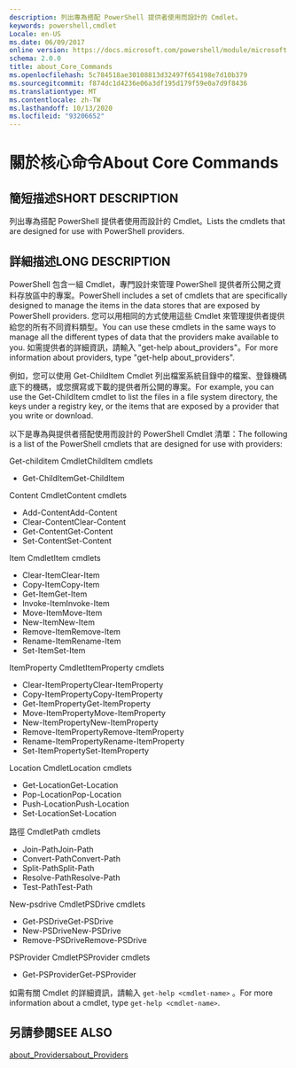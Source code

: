 ```yaml
---
description: 列出專為搭配 PowerShell 提供者使用而設計的 Cmdlet。
keywords: powershell,cmdlet
Locale: en-US
ms.date: 06/09/2017
online version: https://docs.microsoft.com/powershell/module/microsoft.powershell.core/about/about_core_commands?view=powershell-7&WT.mc_id=ps-gethelp
schema: 2.0.0
title: about_Core_Commands
ms.openlocfilehash: 5c784518ae30108813d32497f654198e7d10b379
ms.sourcegitcommit: f874dc1d4236e06a3df195d179f59e0a7d9f8436
ms.translationtype: MT
ms.contentlocale: zh-TW
ms.lasthandoff: 10/13/2020
ms.locfileid: "93206652"
---
```

# <a name="about-core-commands"></a><span data-ttu-id="4fdfa-104">關於核心命令</span><span class="sxs-lookup"><span data-stu-id="4fdfa-104">About Core Commands</span></span>

## <a name="short-description"></a><span data-ttu-id="4fdfa-105">簡短描述</span><span class="sxs-lookup"><span data-stu-id="4fdfa-105">SHORT DESCRIPTION</span></span>
<span data-ttu-id="4fdfa-106">列出專為搭配 PowerShell 提供者使用而設計的 Cmdlet。</span><span class="sxs-lookup"><span data-stu-id="4fdfa-106">Lists the cmdlets that are designed for use with PowerShell providers.</span></span>

## <a name="long-description"></a><span data-ttu-id="4fdfa-107">詳細描述</span><span class="sxs-lookup"><span data-stu-id="4fdfa-107">LONG DESCRIPTION</span></span>

<span data-ttu-id="4fdfa-108">PowerShell 包含一組 Cmdlet，專門設計來管理 PowerShell 提供者所公開之資料存放區中的專案。</span><span class="sxs-lookup"><span data-stu-id="4fdfa-108">PowerShell includes a set of cmdlets that are specifically designed to manage the items in the data stores that are exposed by PowerShell providers.</span></span>
<span data-ttu-id="4fdfa-109">您可以用相同的方式使用這些 Cmdlet 來管理提供者提供給您的所有不同資料類型。</span><span class="sxs-lookup"><span data-stu-id="4fdfa-109">You can use these cmdlets in the same ways to manage all the different types of data that the providers make available to you.</span></span> <span data-ttu-id="4fdfa-110">如需提供者的詳細資訊，請輸入 "get-help about_providers"。</span><span class="sxs-lookup"><span data-stu-id="4fdfa-110">For more information about providers, type "get-help about_providers".</span></span>

<span data-ttu-id="4fdfa-111">例如，您可以使用 Get-ChildItem Cmdlet 列出檔案系統目錄中的檔案、登錄機碼底下的機碼，或您撰寫或下載的提供者所公開的專案。</span><span class="sxs-lookup"><span data-stu-id="4fdfa-111">For example, you can use the Get-ChildItem cmdlet to list the files in a file system directory, the keys under a registry key, or the items that are exposed by a provider that you write or download.</span></span>

<span data-ttu-id="4fdfa-112">以下是專為與提供者搭配使用而設計的 PowerShell Cmdlet 清單：</span><span class="sxs-lookup"><span data-stu-id="4fdfa-112">The following is a list of the PowerShell cmdlets that are designed for use with providers:</span></span>

<span data-ttu-id="4fdfa-113">Get-childitem Cmdlet</span><span class="sxs-lookup"><span data-stu-id="4fdfa-113">ChildItem cmdlets</span></span>

- <span data-ttu-id="4fdfa-114">Get-ChildItem</span><span class="sxs-lookup"><span data-stu-id="4fdfa-114">Get-ChildItem</span></span>

<span data-ttu-id="4fdfa-115">Content Cmdlet</span><span class="sxs-lookup"><span data-stu-id="4fdfa-115">Content cmdlets</span></span>

- <span data-ttu-id="4fdfa-116">Add-Content</span><span class="sxs-lookup"><span data-stu-id="4fdfa-116">Add-Content</span></span>
- <span data-ttu-id="4fdfa-117">Clear-Content</span><span class="sxs-lookup"><span data-stu-id="4fdfa-117">Clear-Content</span></span>
- <span data-ttu-id="4fdfa-118">Get-Content</span><span class="sxs-lookup"><span data-stu-id="4fdfa-118">Get-Content</span></span>
- <span data-ttu-id="4fdfa-119">Set-Content</span><span class="sxs-lookup"><span data-stu-id="4fdfa-119">Set-Content</span></span>

<span data-ttu-id="4fdfa-120">Item Cmdlet</span><span class="sxs-lookup"><span data-stu-id="4fdfa-120">Item cmdlets</span></span>

- <span data-ttu-id="4fdfa-121">Clear-Item</span><span class="sxs-lookup"><span data-stu-id="4fdfa-121">Clear-Item</span></span>
- <span data-ttu-id="4fdfa-122">Copy-Item</span><span class="sxs-lookup"><span data-stu-id="4fdfa-122">Copy-Item</span></span>
- <span data-ttu-id="4fdfa-123">Get-Item</span><span class="sxs-lookup"><span data-stu-id="4fdfa-123">Get-Item</span></span>
- <span data-ttu-id="4fdfa-124">Invoke-Item</span><span class="sxs-lookup"><span data-stu-id="4fdfa-124">Invoke-Item</span></span>
- <span data-ttu-id="4fdfa-125">Move-Item</span><span class="sxs-lookup"><span data-stu-id="4fdfa-125">Move-Item</span></span>
- <span data-ttu-id="4fdfa-126">New-Item</span><span class="sxs-lookup"><span data-stu-id="4fdfa-126">New-Item</span></span>
- <span data-ttu-id="4fdfa-127">Remove-Item</span><span class="sxs-lookup"><span data-stu-id="4fdfa-127">Remove-Item</span></span>
- <span data-ttu-id="4fdfa-128">Rename-Item</span><span class="sxs-lookup"><span data-stu-id="4fdfa-128">Rename-Item</span></span>
- <span data-ttu-id="4fdfa-129">Set-Item</span><span class="sxs-lookup"><span data-stu-id="4fdfa-129">Set-Item</span></span>

<span data-ttu-id="4fdfa-130">ItemProperty Cmdlet</span><span class="sxs-lookup"><span data-stu-id="4fdfa-130">ItemProperty cmdlets</span></span>

- <span data-ttu-id="4fdfa-131">Clear-ItemProperty</span><span class="sxs-lookup"><span data-stu-id="4fdfa-131">Clear-ItemProperty</span></span>
- <span data-ttu-id="4fdfa-132">Copy-ItemProperty</span><span class="sxs-lookup"><span data-stu-id="4fdfa-132">Copy-ItemProperty</span></span>
- <span data-ttu-id="4fdfa-133">Get-ItemProperty</span><span class="sxs-lookup"><span data-stu-id="4fdfa-133">Get-ItemProperty</span></span>
- <span data-ttu-id="4fdfa-134">Move-ItemProperty</span><span class="sxs-lookup"><span data-stu-id="4fdfa-134">Move-ItemProperty</span></span>
- <span data-ttu-id="4fdfa-135">New-ItemProperty</span><span class="sxs-lookup"><span data-stu-id="4fdfa-135">New-ItemProperty</span></span>
- <span data-ttu-id="4fdfa-136">Remove-ItemProperty</span><span class="sxs-lookup"><span data-stu-id="4fdfa-136">Remove-ItemProperty</span></span>
- <span data-ttu-id="4fdfa-137">Rename-ItemProperty</span><span class="sxs-lookup"><span data-stu-id="4fdfa-137">Rename-ItemProperty</span></span>
- <span data-ttu-id="4fdfa-138">Set-ItemProperty</span><span class="sxs-lookup"><span data-stu-id="4fdfa-138">Set-ItemProperty</span></span>

<span data-ttu-id="4fdfa-139">Location Cmdlet</span><span class="sxs-lookup"><span data-stu-id="4fdfa-139">Location cmdlets</span></span>

- <span data-ttu-id="4fdfa-140">Get-Location</span><span class="sxs-lookup"><span data-stu-id="4fdfa-140">Get-Location</span></span>
- <span data-ttu-id="4fdfa-141">Pop-Location</span><span class="sxs-lookup"><span data-stu-id="4fdfa-141">Pop-Location</span></span>
- <span data-ttu-id="4fdfa-142">Push-Location</span><span class="sxs-lookup"><span data-stu-id="4fdfa-142">Push-Location</span></span>
- <span data-ttu-id="4fdfa-143">Set-Location</span><span class="sxs-lookup"><span data-stu-id="4fdfa-143">Set-Location</span></span>

<span data-ttu-id="4fdfa-144">路徑 Cmdlet</span><span class="sxs-lookup"><span data-stu-id="4fdfa-144">Path cmdlets</span></span>

- <span data-ttu-id="4fdfa-145">Join-Path</span><span class="sxs-lookup"><span data-stu-id="4fdfa-145">Join-Path</span></span>
- <span data-ttu-id="4fdfa-146">Convert-Path</span><span class="sxs-lookup"><span data-stu-id="4fdfa-146">Convert-Path</span></span>
- <span data-ttu-id="4fdfa-147">Split-Path</span><span class="sxs-lookup"><span data-stu-id="4fdfa-147">Split-Path</span></span>
- <span data-ttu-id="4fdfa-148">Resolve-Path</span><span class="sxs-lookup"><span data-stu-id="4fdfa-148">Resolve-Path</span></span>
- <span data-ttu-id="4fdfa-149">Test-Path</span><span class="sxs-lookup"><span data-stu-id="4fdfa-149">Test-Path</span></span>

<span data-ttu-id="4fdfa-150">New-psdrive Cmdlet</span><span class="sxs-lookup"><span data-stu-id="4fdfa-150">PSDrive cmdlets</span></span>

- <span data-ttu-id="4fdfa-151">Get-PSDrive</span><span class="sxs-lookup"><span data-stu-id="4fdfa-151">Get-PSDrive</span></span>
- <span data-ttu-id="4fdfa-152">New-PSDrive</span><span class="sxs-lookup"><span data-stu-id="4fdfa-152">New-PSDrive</span></span>
- <span data-ttu-id="4fdfa-153">Remove-PSDrive</span><span class="sxs-lookup"><span data-stu-id="4fdfa-153">Remove-PSDrive</span></span>

<span data-ttu-id="4fdfa-154">PSProvider Cmdlet</span><span class="sxs-lookup"><span data-stu-id="4fdfa-154">PSProvider cmdlets</span></span>

- <span data-ttu-id="4fdfa-155">Get-PSProvider</span><span class="sxs-lookup"><span data-stu-id="4fdfa-155">Get-PSProvider</span></span>

<span data-ttu-id="4fdfa-156">如需有關 Cmdlet 的詳細資訊，請輸入 `get-help <cmdlet-name>` 。</span><span class="sxs-lookup"><span data-stu-id="4fdfa-156">For more information about a cmdlet, type `get-help <cmdlet-name>`.</span></span>

## <a name="see-also"></a><span data-ttu-id="4fdfa-157">另請參閱</span><span class="sxs-lookup"><span data-stu-id="4fdfa-157">SEE ALSO</span></span>

[<span data-ttu-id="4fdfa-158">about_Providers</span><span class="sxs-lookup"><span data-stu-id="4fdfa-158">about_Providers</span></span>](about_Providers.md)

